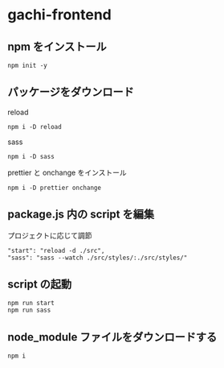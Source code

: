 # gachi-frontend

## npm をインストール

```
npm init -y
```

## パッケージをダウンロード

reload

```
npm i -D reload
```

sass

```
npm i -D sass
```

prettier と onchange をインストール

```
npm i -D prettier onchange
```

## package.js 内の script を編集

プロジェクトに応じて調節

```
"start": "reload -d ./src",
"sass": "sass --watch ./src/styles/:./src/styles/"
```

## script の起動

```
npm run start
npm run sass
```

## node_module ファイルをダウンロードする

```
npm i
```
